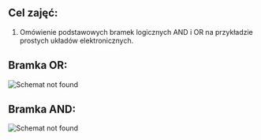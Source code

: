 
## Cel zajęć:
1. Omówienie podstawowych bramek logicznych AND i OR na przykładzie prostych układów elektronicznych.

## Bramka OR:

![Schemat not found](https://github.com/Arillos/Arduino-EKOS-/blob/main/5.%20Proste%20uk%C5%82ady%20elektroniczne%20(bramka%20AND%20i%20OR)/bramka_or.JPG)


## Bramka AND:

![Schemat not found](https://github.com/Arillos/Arduino-EKOS-/blob/main/5.%20Proste%20uk%C5%82ady%20elektroniczne%20(bramka%20AND%20i%20OR)/bramka_and.JPG)
